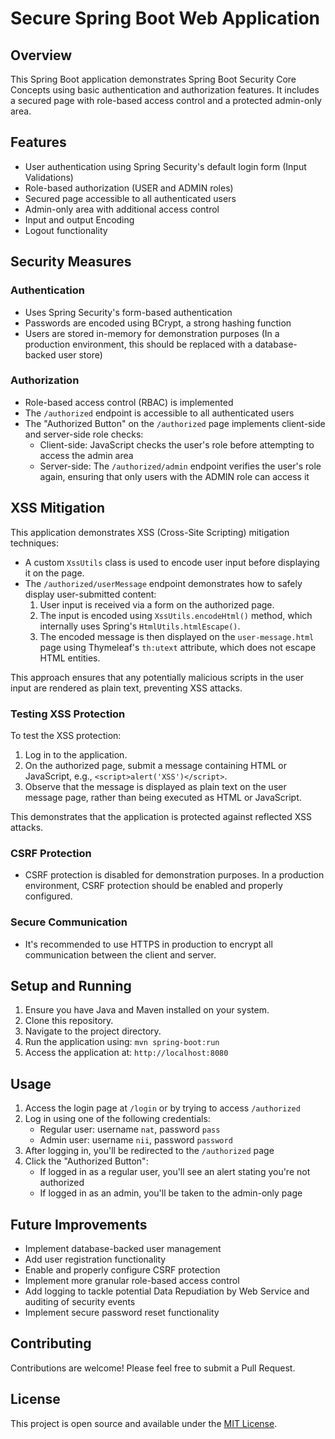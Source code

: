# Secure Spring Boot Web Application

## Overview

This Spring Boot application demonstrates Spring Boot Security Core Concepts using basic authentication and authorization features. It includes a secured page with role-based access control and a protected admin-only area.

## Features

- User authentication using Spring Security's default login form (Input Validations)
- Role-based authorization (USER and ADMIN roles)
- Secured page accessible to all authenticated users
- Admin-only area with additional access control
- Input and output Encoding
- Logout functionality

## Security Measures

### Authentication

- Uses Spring Security's form-based authentication
- Passwords are encoded using BCrypt, a strong hashing function
- Users are stored in-memory for demonstration purposes (In a production environment, this should be replaced with a database-backed user store)

### Authorization

- Role-based access control (RBAC) is implemented
- The `/authorized` endpoint is accessible to all authenticated users
- The "Authorized Button" on the `/authorized` page implements client-side and server-side role checks:
    - Client-side: JavaScript checks the user's role before attempting to access the admin area
    - Server-side: The `/authorized/admin` endpoint verifies the user's role again, ensuring that only users with the ADMIN role can access it


## XSS Mitigation

This application demonstrates XSS (Cross-Site Scripting) mitigation techniques:

- A custom `XssUtils` class is used to encode user input before displaying it on the page.
- The `/authorized/userMessage` endpoint demonstrates how to safely display user-submitted content:
    1. User input is received via a form on the authorized page.
    2. The input is encoded using `XssUtils.encodeHtml()` method, which internally uses Spring's `HtmlUtils.htmlEscape()`.
    3. The encoded message is then displayed on the `user-message.html` page using Thymeleaf's `th:utext` attribute, which does not escape HTML entities.

This approach ensures that any potentially malicious scripts in the user input are rendered as plain text, preventing XSS attacks.

### Testing XSS Protection

To test the XSS protection:

1. Log in to the application.
2. On the authorized page, submit a message containing HTML or JavaScript, e.g., `<script>alert('XSS')</script>`.
3. Observe that the message is displayed as plain text on the user message page, rather than being executed as HTML or JavaScript.

This demonstrates that the application is protected against reflected XSS attacks.

### CSRF Protection

- CSRF protection is disabled for demonstration purposes. In a production environment, CSRF protection should be enabled and properly configured.

### Secure Communication

- It's recommended to use HTTPS in production to encrypt all communication between the client and server.

## Setup and Running

1. Ensure you have Java and Maven installed on your system.
2. Clone this repository.
3. Navigate to the project directory.
4. Run the application using: `mvn spring-boot:run`
5. Access the application at: `http://localhost:8080`

## Usage

1. Access the login page at `/login` or by trying to access `/authorized`
2. Log in using one of the following credentials:
    - Regular user: username `nat`, password `pass`
    - Admin user: username `nii`, password `password`
3. After logging in, you'll be redirected to the `/authorized` page
4. Click the "Authorized Button":
    - If logged in as a regular user, you'll see an alert stating you're not authorized
    - If logged in as an admin, you'll be taken to the admin-only page

## Future Improvements

- Implement database-backed user management
- Add user registration functionality
- Enable and properly configure CSRF protection
- Implement more granular role-based access control
- Add logging to tackle potential Data
  Repudiation by Web
  Service and auditing of security events 
- Implement secure password reset functionality

## Contributing

Contributions are welcome! Please feel free to submit a Pull Request.

## License

This project is open source and available under the [MIT License](LICENSE).